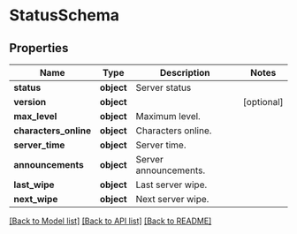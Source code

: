 # StatusSchema

## Properties
Name | Type | Description | Notes
------------ | ------------- | ------------- | -------------
**status** | **object** | Server status | 
**version** | **object** |  | [optional] 
**max_level** | **object** | Maximum level. | 
**characters_online** | **object** | Characters online. | 
**server_time** | **object** | Server time. | 
**announcements** | **object** | Server announcements. | 
**last_wipe** | **object** | Last server wipe. | 
**next_wipe** | **object** | Next server wipe. | 

[[Back to Model list]](../README.md#documentation-for-models) [[Back to API list]](../README.md#documentation-for-api-endpoints) [[Back to README]](../README.md)

